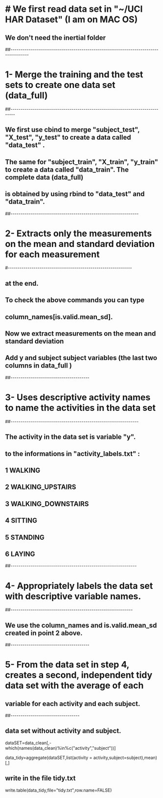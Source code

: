 

# # We first read  data set in "~/UCI HAR Dataset" (I am on MAC OS)
## We don't need the inertial folder


##---------------------------------------------------------------------------------------
# 1- Merge the training and the test sets to create one data set (data_full)
##--------------------------------------------------------------------------------
##  We first use cbind to merge "subject_test", "X_test", "y_test" to create a data called "data_test" . 
## The same for "subject_train", "X_train", "y_train" to create a data called "data_train". The complete data (data_full)
## is obtained by using rbind to "data_test" and "data_train".


##-----------------------------------------------------------------
# 2- Extracts only the measurements on the mean and standard deviation for each measurement
#---------------------------------------------------------------
## at the end. 
## To check  the above commands  you can type 
## column_names[is.valid.mean_sd].

## Now we extract measurements on the mean and standard deviation 



## Add y and subject subject variables (the last two columns in data_full )


##----------------------------------------
# 3- Uses descriptive activity names to name the activities in the data set
##-----------------------------------------------------------------

## The activity in the data set is variable "y". 
## to the informations in "activity_labels.txt" :
## 1 WALKING
## 2 WALKING_UPSTAIRS
## 3 WALKING_DOWNSTAIRS
## 4 SITTING
## 5 STANDING
## 6 LAYING



##----------------------------------------------------------------
# 4- Appropriately labels the data set with descriptive variable names.
##--------------------------------------------------------------
## We use the column_names and  is.valid.mean_sd created in point 2 above.



##----------------------------------------
# 5- From the data set in step 4, creates a second, independent tidy data set with the average of each 
## variable for each activity and each subject.
##-----------------------------------

##  data set without activity and subject.

dataSET=data_clean[,-which(names(data_clean)%in%c("activity","subject"))]

data_tidy=aggregate(dataSET,list(activity = activity,subject=subject),mean)[,]
          
## write in the file tidy.txt

write.table(data_tidy,file="tidy.txt",row.name=FALSE)

